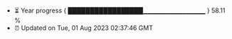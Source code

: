 - ⏳ Year progress { █████████████████▁▁▁▁▁▁▁▁▁▁▁▁▁ } 58.11 %
- ⏰ Updated on Tue, 01 Aug 2023 02:37:46 GMT

